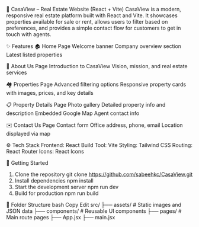 🏡 CasaView – Real Estate Website (React + Vite)
CasaView is a modern, responsive real estate platform built with React and Vite. It showcases properties available for sale or rent, allows users to filter based on preferences, and provides a simple contact flow for customers to get in touch with agents.

✨ Features
🏠 Home Page
Welcome banner 
Company overview section
Latest listed properties

👥 About Us Page
Introduction to CasaView
Vision, mission, and real estate services

🏘️ Properties Page
Advanced filtering options
Responsive property cards with images, prices, and key details

📋 Property Details Page
Photo gallery
Detailed property info and description
Embedded Google Map
Agent contact info

✉️ Contact Us Page
Contact form
Office address, phone, email
Location displayed via map

⚙️ Tech Stack
Frontend: React
Build Tool: Vite
Styling: Tailwind CSS
Routing: React Router
Icons: React Icons

🚀 Getting Started
1. Clone the repository
git clone https://github.com/sabeehkc/CasaView.git
2. Install dependencies
npm install
3. Start the development server
npm run dev
4. Build for production
npm run build

📂 Folder Structure
bash
Copy
Edit
src/
├── assets/        # Static images and JSON data
├── components/    # Reusable UI components
├── pages/         # Main route pages
├── App.jsx
├── main.jsx